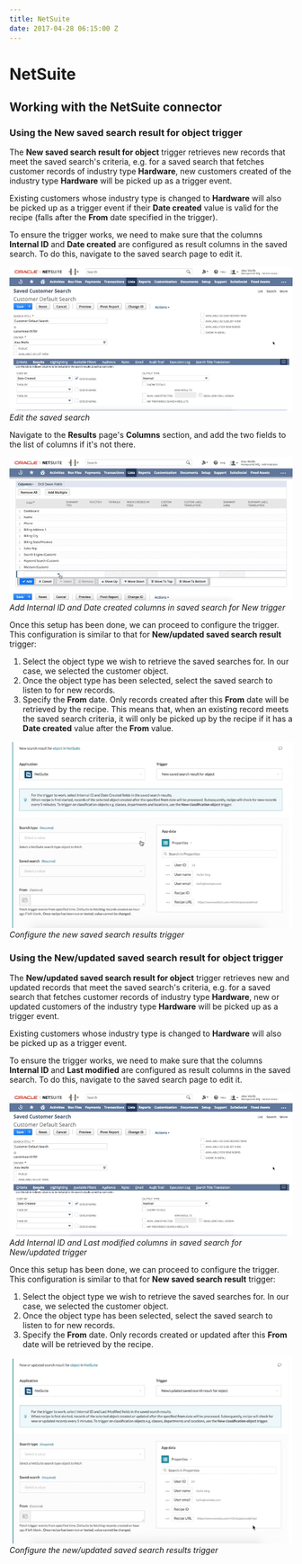 ```yaml
---
title: NetSuite
date: 2017-04-28 06:15:00 Z
---
```


# NetSuite

## Working with the NetSuite connector

### Using the New saved search result for object trigger
The **New saved search result for object** trigger retrieves new records that meet the saved search's criteria, e.g. for a saved search that fetches customer records of industry type **Hardware**, new customers created of the industry type **Hardware** will be picked up as a trigger event.

Existing customers whose industry type is changed to **Hardware** will also be picked up as a trigger event if their **Date created** value is valid for the recipe (falls after the **From** date specified in the trigger).

To ensure the trigger works, we need to make sure that the columns **Internal ID** and **Date created** are configured as result columns in the saved search. To do this, navigate to the saved search page to edit it.

![Edit saved search](/assets/images/connectors/netsuite/edit-saved-search.gif)
*Edit the saved search*

Navigate to the **Results** page's **Columns** section, and add the two fields to the list of columns if it's not there.

![Add Internal ID and Date created columns in saved search](/assets/images/connectors/netsuite/new-results-in-saved-search.gif)
*Add Internal ID and Date created columns in saved search for New trigger*

Once this setup has been done, we can proceed to configure the trigger. This configuration is similar to that for **New/updated saved search result** trigger:
1) Select the object type we wish to retrieve the saved searches for. In our case, we selected the customer object.
2) Once the object type has been selected, select the saved search to listen to for new records.
3) Specify the **From** date. Only records created after this **From** date will be retrieved by the recipe. This means that, when an existing record meets the saved search criteria, it will only be picked up by the recipe if it has a **Date created** value after the **From** value.

![Configure new saved search results trigger](/assets/images/connectors/netsuite/configure-new-saved-search-results-trigger.gif)
*Configure the new saved search results trigger*

### Using the New/updated saved search result for object trigger
The **New/updated saved search result for object** trigger retrieves new and updated records that meet the saved search's criteria, e.g. for a saved search that fetches customer records of industry type **Hardware**, new or updated customers of the industry type **Hardware** will be picked up as a trigger event.

Existing customers whose industry type is changed to **Hardware** will also be picked up as a trigger event.

To ensure the trigger works, we need to make sure that the columns **Internal ID** and **Last modified** are configured as result columns in the saved search. To do this, navigate to the saved search page to edit it.

![Add Internal ID and Last modified columns in saved search](/assets/images/connectors/netsuite/edit-saved-search.gif)
*Add Internal ID and Last modified columns in saved search for New/updated trigger*

Once this setup has been done, we can proceed to configure the trigger. This configuration is similar to that for **New saved search result** trigger:
1) Select the object type we wish to retrieve the saved searches for. In our case, we selected the customer object.
2) Once the object type has been selected, select the saved search to listen to for new records.
3) Specify the **From** date. Only records created or updated after this **From** date will be retrieved by the recipe.

![Configure new/updated saved search results trigger](/assets/images/connectors/netsuite/configure-updated-saved-search-result-trigger.gif)
*Configure the new/updated saved search results trigger*
